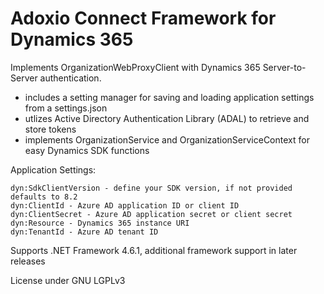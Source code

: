 # Adoxio Connect Framework for Dynamics 365

Implements OrganizationWebProxyClient with Dynamics 365 Server-to-Server authentication.

 - includes a setting manager for saving and loading application settings from a settings.json
 - utlizes Active Directory Authentication Library (ADAL) to retrieve and store tokens
 - implements OrganizationService and OrganizationServiceContext for easy Dynamics SDK functions
 
Application Settings:

    dyn:SdkClientVersion - define your SDK version, if not provided defaults to 8.2
    dyn:ClientId - Azure AD application ID or client ID
    dyn:ClientSecret - Azure AD application secret or client secret
    dyn:Resource - Dynamics 365 instance URI
    dyn:TenantId - Azure AD tenant ID

Supports .NET Framework 4.6.1, additional framework support in later releases

License under GNU LGPLv3